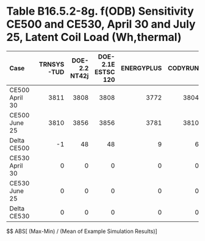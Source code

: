 # Table B16.5.2-8g. f(ODB) Sensitivity CE500 and CE530, April 30 and July 25, Latent Coil Load (Wh,thermal)
| Case           | TRNSYS-TUD | DOE-2.2 NT42j | DOE-2.1E ESTSC 120 | ENERGYPLUS | CODYRUN | HOT3000 |     |  Min |  Max | Mean | Dev % $$ |     | TEST 0.0.0 | 
|:-------------- | ----------:| -------------:| ------------------:| ----------:| -------:| -------:| ---:| ----:| ----:| ----:| --------:| ---:| ----------:| 
| CE500 April 30 |       3811 |          3808 |               3808 |       3772 |    3804 |    3770 |     | 3770 | 3811 | 3795 |      1.1 |     |       3808 | 
| CE500 June 25  |       3810 |          3856 |               3856 |       3781 |    3810 |    3780 |     | 3780 | 3856 | 3816 |      2.0 |     |       3856 | 
| Delta CE500    |         -1 |            48 |                 48 |          9 |       6 |      10 |     |   -1 |   48 |   20 |    242.3 |     |         48 | 
| CE530 April 30 |          0 |             0 |                  0 |          0 |       0 |       0 |     |    0 |    0 |    0 |        - |     |          0 | 
| CE530 June 25  |          0 |             0 |                  0 |          0 |       0 |       0 |     |    0 |    0 |    0 |        - |     |          0 | 
| Delta CE530    |          0 |             0 |                  0 |          0 |       0 |       0 |     |    0 |    0 |    0 |        - |     |          0 | 

$$ ABS[ (Max-Min) / (Mean of Example Simulation Results)]


